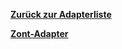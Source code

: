 [**Zurück zur Adapterliste**](/adapterref/adapterliste.md)

[**Zont-Adapter**](/adapterref/docs/iobroker.zont/de/README.md)